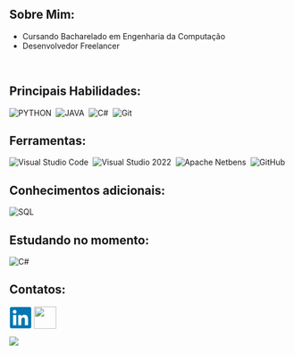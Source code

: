 ## **Sobre Mim:**

* Cursando Bacharelado em Engenharia da Computação
* Desenvolvedor Freelancer                                        
<br>

## **Principais Habilidades:**

![PYTHON](https://img.shields.io/badge/-Python-0D1117?style=for-the-badge&logo=Python&logoColor=3776AB&labelColor=0D1117)&nbsp;
![JAVA](https://img.shields.io/badge/-JAVA-0D1117?style=for-the-badge&logo=HTML5&labelColor=0D1117)&nbsp;
![C#](https://img.shields.io/badge/-CSharp-0D1117?style=for-the-badge&logo=csharp&logoColor=512BD4&labelColor=0D1117)&nbsp;
![Git](https://img.shields.io/badge/-Git-0D1117?style=for-the-badge&logo=git&labelColor=0D1117)&nbsp;

## **Ferramentas:**

![Visual Studio Code](https://img.shields.io/badge/-Visual%20Studio%20Code-0D1117?style=for-the-badge&logo=visual-studio-code&logoColor=007ACC&labelColor=0D1117)&nbsp;
![Visual Studio 2022](https://img.shields.io/badge/-Visual%20Studio%202022-0D1117?style=for-the-badge&logo=visual-studio-code&logoColor=5C2D91&labelColor=0D1117)&nbsp;
![Apache Netbens](https://img.shields.io/badge/-Apache%20Netbeans-0D1117?style=for-the-badge&logo=apachenetbeanside&logoColor=1B6AC6&labelColor=0D1117)&nbsp;
![GitHub](https://img.shields.io/badge/-GitHub-0D1117?style=for-the-badge&logo=github&labelColor=0D1117)&nbsp;

## **Conhecimentos adicionais:**
![SQL](https://img.shields.io/badge/-sql-0D1117?style=for-the-badge&logo=mysql&labelColor=0D1117)&nbsp;

## **Estudando no momento:**
![C#](https://img.shields.io/badge/-CSharp-0D1117?style=for-the-badge&logo=csharp&logoColor=512BD4&labelColor=0D1117)&nbsp;

## **Contatos:**
<div style="display: inline_block">
  
<a href="https://github.com/Gabriel534" target="_blank" style="text-decoration:none;" ><img align="center"   height="40" width="40" src="https://raw.githubusercontent.com/devicons/devicon/master/icons/linkedin/linkedin-original.svg"></a>
<a href="https://wa.me/5535988315589" target="_blank" style="text-decoration:none;"><img align="center"   height="40" width="40" src="https://logopng.com.br/logos/whatsapp-33.png"></a>
  
</div>



![](https://komarev.com/ghpvc/?username=Gabriel534)


